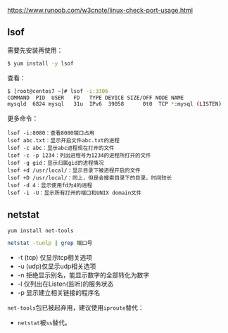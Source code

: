 https://www.runoob.com/w3cnote/linux-check-port-usage.html

## lsof

需要先安装再使用：

```bash
$ yum install -y lsof
```

查看：

```bash 
$ [root@centos7 ~]# lsof -i:3306
COMMAND  PID  USER   FD   TYPE DEVICE SIZE/OFF NODE NAME
mysqld  6824 mysql   31u  IPv6  39058      0t0  TCP *:mysql (LISTEN)
```

更多命令：

```
lsof -i:8080：查看8080端口占用
lsof abc.txt：显示开启文件abc.txt的进程
lsof -c abc：显示abc进程现在打开的文件
lsof -c -p 1234：列出进程号为1234的进程所打开的文件
lsof -g gid：显示归属gid的进程情况
lsof +d /usr/local/：显示目录下被进程开启的文件
lsof +D /usr/local/：同上，但是会搜索目录下的目录，时间较长
lsof -d 4：显示使用fd为4的进程
lsof -i -U：显示所有打开的端口和UNIX domain文件
```

## netstat

```
yum install net-tools
```

```bash
netstat -tunlp | grep 端口号
```

- -t (tcp) 仅显示tcp相关选项
- -u (udp)仅显示udp相关选项
- -n 拒绝显示别名，能显示数字的全部转化为数字
- -l 仅列出在Listen(监听)的服务状态
- -p 显示建立相关链接的程序名



`net-tools`包已被起弃用，建议使用`iproute`替代：

- `netstat`被`ss`替代。